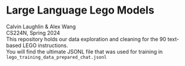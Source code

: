# Large Language Lego Models  
Calvin Laughlin & Alex Wang  
CS224N, Spring 2024  
This repository holds our data exploration and cleaning for the 90 text-based LEGO instructions.   
You will find the ultimate JSONL file that was used for training in `lego_training_data_prepared_chat.jsonl`
